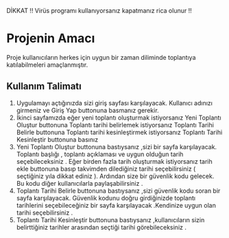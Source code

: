 DİKKAT !! Virüs programı kullanıyorsanız kapatmanız rica olunur !!

# Projenin Amacı

Proje kullanıcıların herkes için uygun bir zaman diliminde toplantıya katılabilmeleri amaçlanmıştır.

## Kullanım Talimatı 

1) Uygulamayı açtığınızda sizi giriş sayfası karşılayacak. Kullanıcı adınızı girmeniz  ve Giriş Yap buttonuna basmanız gerekir.
2) İkinci sayfamızda eğer yeni toplantı oluşturmak istiyorsanız Yeni Toplantı Oluştur buttonuna 
Toplantı tarihi belirlemek istiyorsanız Toplantı Tarihi Belirle buttonuna 
Toplantı tarihi kesinleştirmek istiyorsanız Toplantı Tarihi Kesinleştir buttonuna basınız 
3) Yeni Toplantı Oluştur buttonuna bastıysanız ,sizi bir sayfa karşılayacak. Toplantı başlığı , toplantı açıklaması ve uygun olduğun tarih seçebileceksiniz . Eğer birden fazla tarih oluşturmak istiyorsanız tarih ekle buttonuna basıp takvimden dilediğiniz tarihi seçebilirsiniz ( seçtiğiniz yıla dikkat ediniz ). Ardından size bir güvenlik kodu gelecek. Bu kodu diğer kullanıcılarla paylaşabilirsiniz .
4) Toplantı Tarihi Belirle buttonuna bastıysanız ,sizi güvenlik kodu soran bir sayfa karşılayacak. Güvenlik kodunu doğru girdiğinizde toplantı tarihlerini seçebileceğiniz bir sayfa karşılayacak .Kendinize uygun olan tarihi seçebilirsiniz . 
5) Toplantı Tarihi Kesinleştir buttonuna bastıysanız ,kullanıcıların sizin belirttiğiniz tarihler arasından seçtiği tarihi görebileceksiniz .
